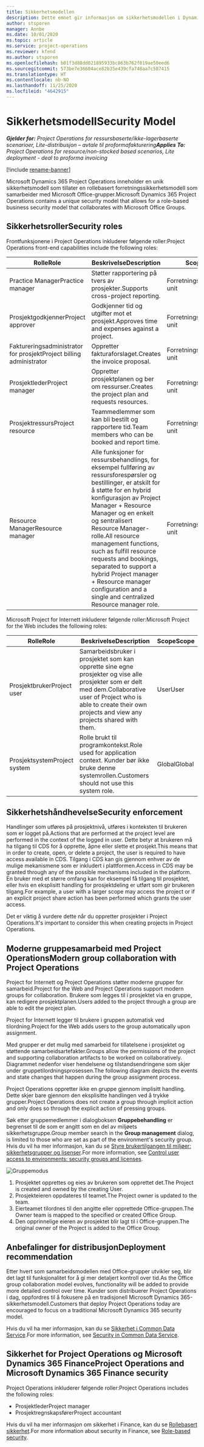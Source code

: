 ```yaml
---
title: Sikkerhetsmodellen
description: Dette emnet gir informasjon om sikkerhetsmodellen i Dynamics 365 Project Operations.
author: stsporen
manager: Annbe
ms.date: 10/01/2020
ms.topic: article
ms.service: project-operations
ms.reviewer: kfend
ms.author: stsporen
ms.openlocfilehash: b01f3d88dd021895933bc863b762f019ae50eed6
ms.sourcegitcommit: 573be7e36604ace82b35e439cfa748aa7c587415
ms.translationtype: HT
ms.contentlocale: nb-NO
ms.lasthandoff: 11/25/2020
ms.locfileid: "4642915"
---
```

# <a name="security-model"></a><span data-ttu-id="4f8d8-103">Sikkerhetsmodell</span><span class="sxs-lookup"><span data-stu-id="4f8d8-103">Security Model</span></span>

<span data-ttu-id="4f8d8-104">_**Gjelder for:** Project Operations for ressursbaserte/ikke-lagerbaserte scenarioer, Lite-distribusjon – avtale til proformafakturering_</span><span class="sxs-lookup"><span data-stu-id="4f8d8-104">_**Applies To:** Project Operations for resource/non-stocked based scenarios, Lite deployment - deal to proforma invoicing_</span></span>

[!include [rename-banner](~/includes/cc-data-platform-banner.md)]

<span data-ttu-id="4f8d8-105">Microsoft Dynamics 365 Project Operations inneholder en unik sikkerhetsmodell som tillater en rollebasert forretningssikkerhetsmodell som samarbeider med Microsoft Office-grupper.</span><span class="sxs-lookup"><span data-stu-id="4f8d8-105">Microsoft Dynamics 365 Project Operations contains a unique security model that allows for a role-based business security model that collaborates with Microsoft Office Groups.</span></span> 


## <a name="security-roles"></a><span data-ttu-id="4f8d8-106">Sikkerhetsroller</span><span class="sxs-lookup"><span data-stu-id="4f8d8-106">Security roles</span></span>
<span data-ttu-id="4f8d8-107">Frontfunksjonene i Project Operations inkluderer følgende roller:</span><span class="sxs-lookup"><span data-stu-id="4f8d8-107">Project Operations front-end capabilities include the following roles:</span></span>

| <span data-ttu-id="4f8d8-108">Rolle</span><span class="sxs-lookup"><span data-stu-id="4f8d8-108">Role</span></span>                          | <span data-ttu-id="4f8d8-109">Beskrivelse</span><span class="sxs-lookup"><span data-stu-id="4f8d8-109">Description</span></span>                                                                                                                                                                 | <span data-ttu-id="4f8d8-110">Scope</span><span class="sxs-lookup"><span data-stu-id="4f8d8-110">Scope</span></span> |
|-------------------------------|-----------------------------------------------------------------------------------------------------------------------------------------------------------------------------|------|
| <span data-ttu-id="4f8d8-111">Practice Manager</span><span class="sxs-lookup"><span data-stu-id="4f8d8-111">Practice manager</span></span>              | <span data-ttu-id="4f8d8-112">Støtter rapportering på tvers av prosjekter.</span><span class="sxs-lookup"><span data-stu-id="4f8d8-112">Supports cross-project reporting.</span></span>                                                                                                            | <span data-ttu-id="4f8d8-113">Forretningsenhet</span><span class="sxs-lookup"><span data-stu-id="4f8d8-113">Business unit</span></span>              |
| <span data-ttu-id="4f8d8-114">Prosjektgodkjenner</span><span class="sxs-lookup"><span data-stu-id="4f8d8-114">Project approver</span></span>              | <span data-ttu-id="4f8d8-115">Godkjenner tid og utgifter mot et prosjekt.</span><span class="sxs-lookup"><span data-stu-id="4f8d8-115">Approves time and expenses against a project.</span></span>                                                                                                                              | <span data-ttu-id="4f8d8-116">Forretningsenhet</span><span class="sxs-lookup"><span data-stu-id="4f8d8-116">Business unit</span></span> |
| <span data-ttu-id="4f8d8-117">Faktureringsadministrator for prosjekt</span><span class="sxs-lookup"><span data-stu-id="4f8d8-117">Project billing administrator</span></span> | <span data-ttu-id="4f8d8-118">Oppretter fakturaforslaget.</span><span class="sxs-lookup"><span data-stu-id="4f8d8-118">Creates the invoice proposal.</span></span>                                                                                                                                                 | <span data-ttu-id="4f8d8-119">Forretningsenhet</span><span class="sxs-lookup"><span data-stu-id="4f8d8-119">Business unit</span></span> |
| <span data-ttu-id="4f8d8-120">Prosjektleder</span><span class="sxs-lookup"><span data-stu-id="4f8d8-120">Project manager</span></span>               | <span data-ttu-id="4f8d8-121">Oppretter prosjektplanen og ber om ressurser.</span><span class="sxs-lookup"><span data-stu-id="4f8d8-121">Creates the project plan and requests resources.</span></span>                                                                                                                              | <span data-ttu-id="4f8d8-122">Forretningsenhet</span><span class="sxs-lookup"><span data-stu-id="4f8d8-122">Business unit</span></span> |
| <span data-ttu-id="4f8d8-123">Prosjektressurs</span><span class="sxs-lookup"><span data-stu-id="4f8d8-123">Project resource</span></span>              | <span data-ttu-id="4f8d8-124">Teammedlemmer som kan bli bestilt og rapportere tid.</span><span class="sxs-lookup"><span data-stu-id="4f8d8-124">Team members who can be booked and report time.</span></span>                                                                                                          | <span data-ttu-id="4f8d8-125">Forretningsenhet</span><span class="sxs-lookup"><span data-stu-id="4f8d8-125">Business unit</span></span>|
| <span data-ttu-id="4f8d8-126">Resource Manager</span><span class="sxs-lookup"><span data-stu-id="4f8d8-126">Resource manager</span></span>              | <span data-ttu-id="4f8d8-127">Alle funksjoner for ressursbehandlings, for eksempel fullføring av ressursforespørsler og bestillinger, er atskilt for å støtte for en hybrid konfigurasjon av Project Manager + Resource Manager og en enkelt og sentralisert Resource Manager-rolle.</span><span class="sxs-lookup"><span data-stu-id="4f8d8-127">All resource management functions, such as fulfill resource requests and bookings, separated to support a hybrid Project manager + Resource manager configuration and a single and centralized Resource manager role.</span></span> | <span data-ttu-id="4f8d8-128">Forretningsenhet</span><span class="sxs-lookup"><span data-stu-id="4f8d8-128">Business unit</span></span> |


<span data-ttu-id="4f8d8-129">Microsoft Project for Internett inkluderer følgende roller:</span><span class="sxs-lookup"><span data-stu-id="4f8d8-129">Microsoft Project for the Web includes the following roles:</span></span>

| <span data-ttu-id="4f8d8-130">Rolle</span><span class="sxs-lookup"><span data-stu-id="4f8d8-130">Role</span></span>           | <span data-ttu-id="4f8d8-131">Beskrivelse</span><span class="sxs-lookup"><span data-stu-id="4f8d8-131">Description</span></span>                                                                                                        | <span data-ttu-id="4f8d8-132">Scope</span><span class="sxs-lookup"><span data-stu-id="4f8d8-132">Scope</span></span>  |
|----------------|--------------------------------------------------------------------------------------------------------------------|--------|
| <span data-ttu-id="4f8d8-133">Prosjektbruker</span><span class="sxs-lookup"><span data-stu-id="4f8d8-133">Project user</span></span>   | <span data-ttu-id="4f8d8-134">Samarbeidsbruker i prosjektet som kan opprette sine egne prosjekter og vise alle prosjekter som er delt med dem.</span><span class="sxs-lookup"><span data-stu-id="4f8d8-134">Collaborative user of Project   who is able to create their own projects and view any projects shared with   them.</span></span> | <span data-ttu-id="4f8d8-135">User</span><span class="sxs-lookup"><span data-stu-id="4f8d8-135">User</span></span>   |
| <span data-ttu-id="4f8d8-136">Prosjektsystem</span><span class="sxs-lookup"><span data-stu-id="4f8d8-136">Project system</span></span> | <span data-ttu-id="4f8d8-137">Rolle brukt til programkontekst.</span><span class="sxs-lookup"><span data-stu-id="4f8d8-137">Role used for application   context.</span></span> <span data-ttu-id="4f8d8-138">Kunder bør ikke bruke denne systemrollen.</span><span class="sxs-lookup"><span data-stu-id="4f8d8-138">Customers should not use this system role.</span></span>                                    | <span data-ttu-id="4f8d8-139">Global</span><span class="sxs-lookup"><span data-stu-id="4f8d8-139">Global</span></span> |

## <a name="security-enforcement"></a><span data-ttu-id="4f8d8-140">Sikkerhetshåndhevelse</span><span class="sxs-lookup"><span data-stu-id="4f8d8-140">Security enforcement</span></span>
<span data-ttu-id="4f8d8-141">Handlinger som utføres på prosjektnivå, utføres i konteksten til brukeren som er logget på.</span><span class="sxs-lookup"><span data-stu-id="4f8d8-141">Actions that are performed at the project level are performed in the context of the logged in user.</span></span> <span data-ttu-id="4f8d8-142">Dette betyr at brukeren må ha tilgang til CDS for å opprette, åpne eller slette et prosjekt.</span><span class="sxs-lookup"><span data-stu-id="4f8d8-142">This means that in order to create, open, or delete a project, the user is required to have access available in CDS.</span></span> <span data-ttu-id="4f8d8-143">Tilgang i CDS kan gis gjennom enhver av de mulige mekanismene som er inkludert i plattformen.</span><span class="sxs-lookup"><span data-stu-id="4f8d8-143">Access in CDS may be granted through any of the possible mechanisms included in the platform.</span></span> <span data-ttu-id="4f8d8-144">En bruker med et større omfang kan for eksempel få tilgang til prosjektet, eller hvis en eksplisitt handling for prosjektdeling er utført som gir brukeren tilgang.</span><span class="sxs-lookup"><span data-stu-id="4f8d8-144">For example, a user with a larger scope may access the project or if an explicit project share action has been performed which grants the user access.</span></span>

<span data-ttu-id="4f8d8-145">Det er viktig å vurdere dette når du oppretter prosjekter i Project Operations.</span><span class="sxs-lookup"><span data-stu-id="4f8d8-145">It's important to consider this when creating projects in Project Operations.</span></span>

## <a name="modern-group-collaboration-with-project-operations"></a><span data-ttu-id="4f8d8-146">Moderne gruppesamarbeid med Project Operations</span><span class="sxs-lookup"><span data-stu-id="4f8d8-146">Modern group collaboration with Project Operations</span></span>
<span data-ttu-id="4f8d8-147">Project for Internett og Project Operations støtter moderne grupper for samarbeid.</span><span class="sxs-lookup"><span data-stu-id="4f8d8-147">Project for the Web and Project Operations support modern groups for collaboration.</span></span> <span data-ttu-id="4f8d8-148">Brukere som legges til i prosjektet via en gruppe, kan redigere prosjektplanen.</span><span class="sxs-lookup"><span data-stu-id="4f8d8-148">Users added to the project through a group are able to edit the project plan.</span></span>

<span data-ttu-id="4f8d8-149">Project for Internett legger til brukere i gruppen automatisk ved tilordning.</span><span class="sxs-lookup"><span data-stu-id="4f8d8-149">Project for the Web adds users to the group automatically upon assignment.</span></span>

<span data-ttu-id="4f8d8-150">Med grupper er det mulig med samarbeid for tillatelsene i prosjektet og støttende samarbeidsartefakter.</span><span class="sxs-lookup"><span data-stu-id="4f8d8-150">Groups allow the permissions of the project and supporting collaboration artifacts to be worked on collaboratively.</span></span> <span data-ttu-id="4f8d8-151">Diagrammet nedenfor viser hendelsene og tilstandsendringene som skjer under gruppetilordningsprosessen.</span><span class="sxs-lookup"><span data-stu-id="4f8d8-151">The following diagram depicts the events and state changes that happen during the group assignment process.</span></span>

<span data-ttu-id="4f8d8-152">Project Operations oppretter ikke en gruppe gjennom implisitt handling. Dette skjer bare gjennom den eksplisitte handlingen ved å trykke grupper.</span><span class="sxs-lookup"><span data-stu-id="4f8d8-152">Project Operations does not create a group through implicit action and only does so through the explicit action of pressing groups.</span></span>

<span data-ttu-id="4f8d8-153">Søk etter gruppemedlemmer i dialogboksen **Gruppebehandling** er begrenset til de som er angitt som en del av miljøets sikkerhetsgruppe.</span><span class="sxs-lookup"><span data-stu-id="4f8d8-153">Group member search in the **Group management** dialog, is limited to those who are set as part of the environment's security group.</span></span> <span data-ttu-id="4f8d8-154">Hvis du vil ha mer informasjon, kan du se [Styre brukertilgangen til miljøer: sikkerhetsgrupper og lisenser](https://docs.microsoft.com/power-platform/admin/control-user-access).</span><span class="sxs-lookup"><span data-stu-id="4f8d8-154">For more information, see [Control user access to environments: security groups and licenses](https://docs.microsoft.com/power-platform/admin/control-user-access).</span></span>

![Gruppemodus](./media/groupsmode.png)

1. <span data-ttu-id="4f8d8-156">Prosjektet opprettes og eies av brukeren som opprettet det.</span><span class="sxs-lookup"><span data-stu-id="4f8d8-156">The Project is created and owned by the creating User.</span></span>
2. <span data-ttu-id="4f8d8-157">Prosjekteieren oppdateres til teamet.</span><span class="sxs-lookup"><span data-stu-id="4f8d8-157">The Project owner is updated to the team.</span></span>
3. <span data-ttu-id="4f8d8-158">Eierteamet tilordnes til den angitte eller opprettede Office-gruppen.</span><span class="sxs-lookup"><span data-stu-id="4f8d8-158">The Owner team is mapped to the specified or created Office Group.</span></span>
4. <span data-ttu-id="4f8d8-159">Den opprinnelige eieren av prosjektet blir lagt til i Office-gruppen.</span><span class="sxs-lookup"><span data-stu-id="4f8d8-159">The original owner of the Project is added to the Office Group.</span></span>

## <a name="deployment-recommendation"></a><span data-ttu-id="4f8d8-160">Anbefalinger for distribusjon</span><span class="sxs-lookup"><span data-stu-id="4f8d8-160">Deployment recommendation</span></span>
<span data-ttu-id="4f8d8-161">Etter hvert som samarbeidsmodellen med Office-grupper utvikler seg, blir det lagt til funksjonalitet for å gi mer detaljert kontroll over tid.</span><span class="sxs-lookup"><span data-stu-id="4f8d8-161">As the Office group collaboration model evolves, functionality will be added to provide more detailed control over time.</span></span> <span data-ttu-id="4f8d8-162">Kunder som distribuerer Project Operations i dag, oppfordres til å fokusere på en tradisjonell Microsoft Dynamics 365-sikkerhetsmodell.</span><span class="sxs-lookup"><span data-stu-id="4f8d8-162">Customers that deploy Project Operations today are encouraged to focus on a traditional Microsoft Dynamics 365 security model.</span></span>

<span data-ttu-id="4f8d8-163">Hvis du vil ha mer informasjon, kan du se [Sikkerhet i Common Data Service](https://docs.microsoft.com/power-platform/admin/wp-security).</span><span class="sxs-lookup"><span data-stu-id="4f8d8-163">For more information, see [Security in Common Data Service](https://docs.microsoft.com/power-platform/admin/wp-security).</span></span>

## <a name="project-operations-and-microsoft-dynamics-365-finance-security"></a><span data-ttu-id="4f8d8-164">Sikkerhet for Project Operations og Microsoft Dynamics 365 Finance</span><span class="sxs-lookup"><span data-stu-id="4f8d8-164">Project Operations and Microsoft Dynamics 365 Finance security</span></span>
<span data-ttu-id="4f8d8-165">Project Operations inkluderer følgende roller:</span><span class="sxs-lookup"><span data-stu-id="4f8d8-165">Project Operations includes the following roles:</span></span>

- <span data-ttu-id="4f8d8-166">Prosjektleder</span><span class="sxs-lookup"><span data-stu-id="4f8d8-166">Project manager</span></span>
- <span data-ttu-id="4f8d8-167">Prosjektregnskapsfører</span><span class="sxs-lookup"><span data-stu-id="4f8d8-167">Project accountant</span></span>

<span data-ttu-id="4f8d8-168">Hvis du vil ha mer informasjon om sikkerhet i Finance, kan du se [Rollebasert sikkerhet](https://docs.microsoft.com/dynamics365/fin-ops-core/dev-itpro/sysadmin/role-based-security).</span><span class="sxs-lookup"><span data-stu-id="4f8d8-168">For more information about security in Finance, see [Role-based security](https://docs.microsoft.com/dynamics365/fin-ops-core/dev-itpro/sysadmin/role-based-security).</span></span>



